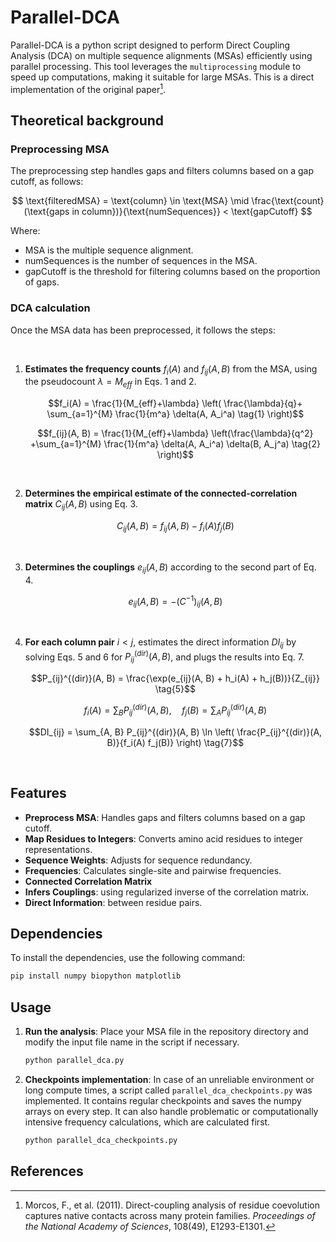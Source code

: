 # Parallel-DCA

Parallel-DCA is a python script designed to perform Direct Coupling Analysis (DCA) on multiple sequence alignments (MSAs) efficiently using parallel processing. This tool leverages the `multiprocessing` module to speed up computations, making it suitable for large MSAs. This is a direct implementation of the original paper[^1].


## Theoretical background

### Preprocessing MSA

The preprocessing step handles gaps and filters columns based on a gap cutoff, as follows:

$$
\text{filteredMSA} = 
  \text{column} \in \text{MSA} \mid \frac{\text{count}(\text{gaps in column})}{\text{numSequences}} < \text{gapCutoff}
$$


Where:
- $\text{MSA}$ is the multiple sequence alignment.
- $\text{numSequences}$ is the number of sequences in the MSA.
- $\text{gapCutoff}$ is the threshold for filtering columns based on the proportion of gaps.


### DCA calculation

Once the MSA data has been preprocessed, it follows the steps:

<br>

1. **Estimates the frequency counts** $f_i(A)$ and $f_{ij}(A, B)$ from the MSA, using the pseudocount $\lambda = M_{eff}$  in Eqs. 1 and 2.


    $$f_i(A) = \frac{1}{M_{eff}+\lambda} \left( \frac{\lambda}{q}+ \sum_{a=1}^{M} \frac{1}{m^a} \delta(A, A_i^a) \tag{1} \right)$$

    $$f_{ij}(A, B) = \frac{1}{M_{eff}+\lambda}  \left(\frac{\lambda}{q^2} +\sum_{a=1}^{M} \frac{1}{m^a}  \delta(A, A_i^a) \delta(B, A_j^a) \tag{2} \right)$$


<br>

2. **Determines the empirical estimate of the connected-correlation matrix** $C_{ij}(A, B)$ using Eq. 3.

    $$C_{ij}(A, B) = f_{ij}(A, B) - f_i(A) f_j(B) \tag{3}$$

<br>

3. **Determines the couplings** $e_{ij}(A, B)$ according to the second part of Eq. 4.



    $$e_{ij}(A, B) =  -(C^{-1})_{ij}(A, B) \tag{4}$$

<br>

4. **For each column pair** $i < j$, estimates the direct information $DI_{ij}$ by solving Eqs. 5 and 6 for $P_{ij}^{(dir)}(A, B)$, and plugs the results into Eq. 7.



    $$P_{ij}^{(dir)}(A, B) = \frac{\exp(e_{ij}(A, B) + h_i(A) + h_j(B))}{Z_{ij}} \tag{5}$$

    $$f_{i}(A) = \sum_{B}P_{ij}^{(dir)}(A, B), \quad 
    f_{j}(B) = \sum_{A}P_{ij}^{(dir)}(A, B) \tag{6} $$

    $$DI_{ij} = \sum_{A, B} P_{ij}^{(dir)}(A, B) \ln \left( \frac{P_{ij}^{(dir)}(A, B)}{f_i(A) f_j(B)} \right) \tag{7}$$

<br>

## Features

- **Preprocess MSA**: Handles gaps and filters columns based on a gap cutoff.
- **Map Residues to Integers**: Converts amino acid residues to integer representations.
- **Sequence Weights**: Adjusts for sequence redundancy.
- **Frequencies**: Calculates single-site and pairwise frequencies.
- **Connected Correlation Matrix**
- **Infers Couplings**: using regularized inverse of the correlation matrix.
- **Direct Information**: between residue pairs.

## Dependencies

To install the dependencies, use the following command:

```bash
pip install numpy biopython matplotlib
```

## Usage


1. **Run the analysis**:
    Place your MSA file in the repository directory and modify the input file name in the script if necessary.

    ```python
    python parallel_dca.py
    ```
2. **Checkpoints implementation**: In case of an unreliable environment or long compute times, a script called `parallel_dca_checkpoints.py` was implemented. It contains regular checkpoints and saves the numpy arrays on every step. It can also handle problematic or computationally intensive frequency calculations, which are calculated first.

    ```python
    python parallel_dca_checkpoints.py
    ```

## References
[^1]: Morcos, F., et al. (2011). Direct-coupling analysis of residue coevolution captures native contacts across many protein families. *Proceedings of the National Academy of Sciences*, 108(49), E1293-E1301.

